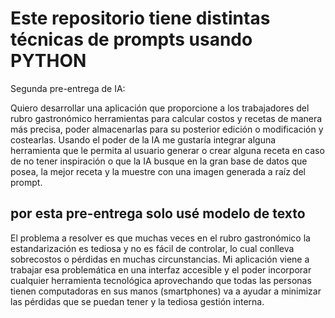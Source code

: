 # Este repositorio tiene distintas técnicas de prompts usando PYTHON

Segunda pre-entrega de IA:

Quiero desarrollar una aplicación que proporcione a los trabajadores del rubro gastronómico herramientas para calcular costos y recetas de manera más precisa, poder almacenarlas para su posterior edición o modificación y costearlas. Usando el poder de la IA me gustaría integrar alguna herramienta que le permita al usuario generar o crear alguna receta en caso de no tener inspiración o que la IA busque en la gran base de datos que posea, la mejor receta y la muestre con una imagen generada a raíz del prompt. 

## por esta pre-entrega solo usé modelo de texto

El problema a resolver es que muchas veces en el rubro gastronómico la estandarización es tediosa y no es fácil de controlar, lo cual conlleva sobrecostos o pérdidas en muchas circunstancias. Mi aplicación viene a trabajar esa problemática en una interfaz accesible y el poder incorporar cualquier herramienta tecnológica aprovechando que todas las personas tienen computadoras en sus manos (smartphones) va a ayudar a minimizar las pérdidas que se puedan tener y la tediosa gestión interna. 
